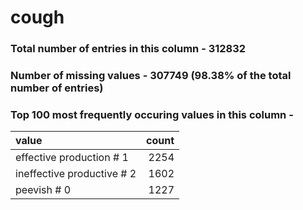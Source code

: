 
# cough

### Total number of entries in this column - 312832

### Number of missing values - 307749 (98.38% of the total number of entries)

### Top 100 most frequently occuring values in this column -

| value                      |   count |
|:---------------------------|--------:|
| effective production # 1   |    2254 |
| ineffective productive # 2 |    1602 |
| peevish # 0                |    1227 |
